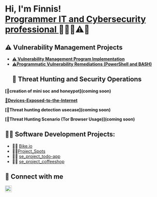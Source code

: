 <h1>Hi, I'm Finnis! <br/><a href="https://github.com/Feecasso?tab=repositories">Programmer IT and Cybersecurity professional </a><a href="https://www.linkedin.com/in/finnis-caldwell-67707473/"></a> 👨‍💻🔐⚠️🚨


## ⚠️ Vulnerability Management Projects
- **[⚠️ Vulnerability Management Program Implementation](https://github.com/Feecasso/Vulnerability-Management-Program-Implementation)**
- **[⚠️Programmatic Vulnerability Remediations (PowerShell and BASH)](https://github.com/Feecasso/Feecasso-Programmatic-Vulnerability-Remediations-PowerShell-and-BASH-)**
  ## 🚨 Threat Hunting and Security Operations
 **[🚨creation of mini soc and honeypot](coming soon)**
 
  **[🚨Devices-Exposed-to-the-Internet ](https://github.com/Feecasso/-Devices-Exposed-to-the-Internet)**
  
  **[🚨Threat hunting detection usecase](coming soon)**
  
 **[🚨Threat Hunting Scenario (Tor Browser Usage)](coming soon)**

<h2>👨‍💻 Software Development Projects:</h2>

- 👨‍💻 [Bike.io](https://feecasso.github.io/bike-service/)
- 👨‍💻[Project_Spots](https://feecasso.github.io/se_project_spots/)
- 👨‍💻 [se_project_todo-app](https://feecasso.github.io/se_project_todo-app/)
-  👨‍💻 [se_project_coffeeshop](https://github.com/tripleten-com/se_project_coffeeshop)

<h2>🤳 Connect with me</h2>

[<img align="left" alt="JoshMadakor | LinkedIn" width="22px" src="https://cdn.jsdelivr.net/npm/simple-icons@v3/icons/linkedin.svg" />][linkedin]

[linkedin]: https://www.linkedin.com/in/finnis-caldwell-67707473/


